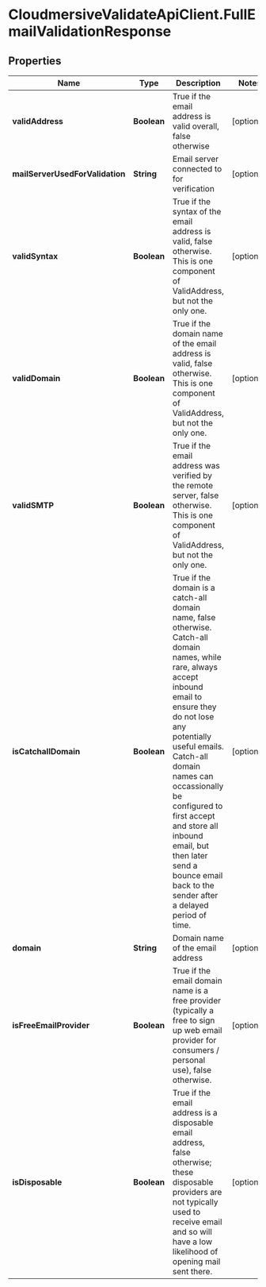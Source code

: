 # CloudmersiveValidateApiClient.FullEmailValidationResponse

## Properties
Name | Type | Description | Notes
------------ | ------------- | ------------- | -------------
**validAddress** | **Boolean** | True if the email address is valid overall, false otherwise | [optional] 
**mailServerUsedForValidation** | **String** | Email server connected to for verification | [optional] 
**validSyntax** | **Boolean** | True if the syntax of the email address is valid, false otherwise.  This is one component of ValidAddress, but not the only one. | [optional] 
**validDomain** | **Boolean** | True if the domain name of the email address is valid, false otherwise.  This is one component of ValidAddress, but not the only one. | [optional] 
**validSMTP** | **Boolean** | True if the email address was verified by the remote server, false otherwise.  This is one component of ValidAddress, but not the only one. | [optional] 
**isCatchallDomain** | **Boolean** | True if the domain is a catch-all domain name, false otherwise.  Catch-all domain names, while rare, always accept inbound email to ensure they do not lose any potentially useful emails.  Catch-all domain names can occassionally be configured to first accept and store all inbound email, but then later send a bounce email back to the sender after a delayed period of time. | [optional] 
**domain** | **String** | Domain name of the email address | [optional] 
**isFreeEmailProvider** | **Boolean** | True if the email domain name is a free provider (typically a free to sign up web email provider for consumers / personal use), false otherwise. | [optional] 
**isDisposable** | **Boolean** | True if the email address is a disposable email address, false otherwise; these disposable providers are not typically used to receive email and so will have a low likelihood of opening mail sent there. | [optional] 


